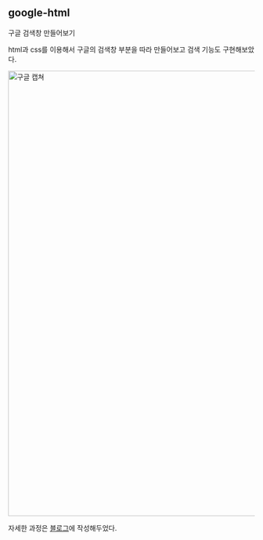 ## google-html
구글 검색창 만들어보기


html과 css를 이용해서 구글의 검색창 부분을 따라 만들어보고 
검색 기능도 구현해보았다.

<img width="909" alt="구글 캡쳐" src="https://user-images.githubusercontent.com/67418878/112321617-89192480-8cf3-11eb-8852-92de2dd71e60.PNG">


자세한 과정은 [블로그](https://tico.tistory.com/2)에 작성해두었다.

